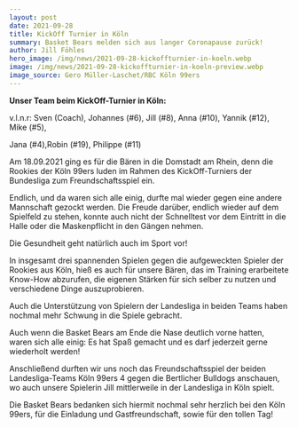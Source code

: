 ```yaml
---
layout: post
date: 2021-09-28
title: KickOff Turnier in Köln
summary: Basket Bears melden sich aus langer Coronapause zurück!
author: Jill Föhles
hero_image: /img/news/2021-09-28-kickoffturnier-in-koeln.webp
image: /img/news/2021-09-28-kickoffturnier-in-koeln-preview.webp
image_source: Gero Müller-Laschet/RBC Köln 99ers
---
```

**Unser Team beim KickOff-Turnier in Köln:**

v.l.n.r: Sven (Coach), Johannes (#6), Jill (#8), Anna (#10), Yannik (#12), Mike (#5),

Jana (#4),Robin (#19), Philippe (#11)

Am 18.09.2021 ging es für die Bären in die Domstadt am Rhein, denn die Rookies der Köln 99ers luden im Rahmen des KickOff-Turniers der Bundesliga zum Freundschaftsspiel ein.

Endlich, und da waren sich alle einig, durfte mal wieder gegen eine andere Mannschaft gezockt werden. Die Freude darüber, endlich wieder auf dem Spielfeld zu stehen, konnte auch nicht der Schnelltest vor dem Eintritt in die Halle oder die Maskenpflicht in den Gängen nehmen.

Die Gesundheit geht natürlich auch im Sport vor!

In insgesamt drei spannenden Spielen gegen die aufgeweckten Spieler der Rookies aus Köln, hieß es auch für unsere Bären, das im Training erarbeitete Know-How abzurufen, die eigenen Stärken für sich selber zu nutzen und verschiedene Dinge auszuprobieren.

Auch die Unterstützung von Spielern der Landesliga in beiden Teams haben nochmal mehr Schwung in die Spiele gebracht.

Auch wenn die Basket Bears am Ende die Nase deutlich vorne hatten, waren sich alle einig: Es hat Spaß gemacht und es darf jederzeit gerne wiederholt werden!

Anschließend durften wir uns noch das Freundschaftsspiel der beiden Landesliga-Teams Köln 99ers 4 gegen die Bertlicher Bulldogs anschauen, wo auch unsere Spielerin Jill mittlerweile in der Landesliga in Köln spielt.

Die Basket Bears bedanken sich hiermit nochmal sehr herzlich bei den Köln 99ers, für die Einladung und Gastfreundschaft, sowie für den tollen Tag!